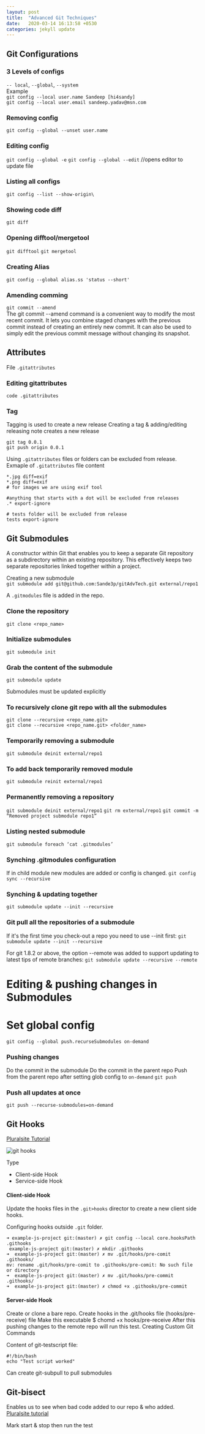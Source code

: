 ```yaml
---
layout: post
title:  "Advanced Git Techniques"
date:   2020-03-14 16:13:58 +0530
categories: jekyll update
---
```

## Git Configurations
### 3 Levels of configs
`-- local`, `--global`, `--system`  
Example  
`git config --local user.name Sandeep [hi4sandy]`  
`git config --local user.email sandeep.yadav@msn.com`

### Removing config
`git config --global --unset user.name`

### Editing config
`git config --global -e`
`git config --global --edit`  //opens editor to update file

### Listing all configs
`git config --list --show-origin\`

### Showing code diff
`git diff`

### Opening difftool/mergetool
`git difftool`
`git mergetool`

### Creating Alias
`git config --global alias.ss 'status --short'`

### Amending comming
`git commit --amend`  
The git commit --amend command is a convenient way to modify the most recent commit. It lets you combine staged changes with the previous commit instead of creating an entirely new commit. It can also be used to simply edit the previous commit message without changing its snapshot.

## Attributes
File `.gitattributes`  
### Editing gitattributes
`code .gitattributes`

### Tag
Tagging is used to create a new release
Creating a tag & adding/editing releasing note creates a new release
```
git tag 0.0.1
git push origin 0.0.1
```

Using `.gitattributes` files or folders can be excluded from release.
Exmaple of `.gitattributes` file content
```
*.jpg diff=exif
*.png diff=exif
# for images we are using exif tool

#anything that starts with a dot will be excluded from releases
.* export-ignore

# tests folder will be excluded from release
tests export-ignore
```

## Git Submodules
A constructor within Git that enables you to keep a separate Git repository as a subdirectory within an existing repository. This effectively keeps two separate repositories linked together within a project.

Creating a new submodule  
`git submodule add git@github.com:Sande3p/gitAdvTech.git external/repo1`

A `.gitmodules` file is added in the repo.

### Clone the repository 
`git clone <repo_name>`

### Initialize submodules
`git submodule init`

### Grab the content of the submodule
`git submodule update`

Submodules must be updated explicitly

### To recursively clone git repo with all the submodules
```
git clone --recursive <repo_name.git> 
git clone --recursive <repo_name.git> <folder_name>
```


### Temporarily removing a submodule
`git submodule deinit external/repo1`

### To add back temporarily removed module
`git submodule reinit external/repo1`

### Permanently removing a repository
`git submodule deinit external/repo1`
`git rm external/repo1`
`git commit -m “Removed project submodule repo1”`

### Listing nested submodule
`git submodule foreach ‘cat .gitmodules’`

### Synching .gitmodules configuration 
If in child module new modules are added or config is changed.
`git config sync --recursive`

### Synching & updating together
`git submodule update --init --recursive`


### Git pull all the repositories of a submodule
If it's the first time you check-out a repo you need to use --init first: 
`git submodule update --init --recursive`

For git 1.8.2 or above, the option --remote was added to support updating to latest tips of remote branches:
`git submodule update --recursive --remote`


# Editing & pushing changes in Submodules

# Set global config
`git config --global push.recurseSubmodules on-demand`

### Pushing changes
Do the commit in the submodule 
Do the commit in the parent repo
Push from the parent repo after setting glob config to `on-demand`
`git push`


### Push all updates at once
`git push --recurse-submodules=on-demand`

## Git Hooks
[Pluralsite Tutorial](https://app.pluralsight.com/course-player?clipId=87423554-2d43-4852-9e23-ac13885cce12)

![git hooks](https://lh6.googleusercontent.com/KCWSXU6tklxnJ3sjqLMAtb12WQBqQUTRWqVcNli8a373PJi4hCSCbCJ2eAYKYeU9qpl-ajuPEbHn2XuKMsBmDaewWgzMBY8WynWh7lvdSt5KkAXRfe0UNySjdpk5h3MH3XjuAXcg)

Type
- Client-side Hook
- Service-side Hook

#### Client-side Hook

Update the hooks files in the `.git>hooks` director to create a new client side hooks.

Configuring hooks outside `.git` folder.
```
➜ example-js-project git:(master) ✗ git config --local core.hooksPath .githooks
 example-js-project git:(master) ✗ mkdir .githooks
➜  example-js-project git:(master) ✗ mv .git/hooks/pre-comit .githooks/
mv: rename .git/hooks/pre-comit to .githooks/pre-comit: No such file or directory
➜  example-js-project git:(master) ✗ mv .git/hooks/pre-commit .githooks/
➜  example-js-project git:(master) ✗ chmod +x .githooks/pre-commit 
```

#### Server-side Hook
Create or clone a bare repo.
Create hooks in the .git/hooks file (hooks/pre-receive) file
Make this executable $ chomd +x hooks/pre-receive
After this pushing changes to the remote repo will run this test.
Creating Custom Git Commands


Content of git-testscript file:
```
#!/bin/bash
echo "Test script worked"
```

Can create git-subpull to pull submodules 

## Git-bisect
Enables us to see when bad code added to our repo & who added.  
[Pluralsite tutorial](https://app.pluralsight.com/course-player?clipId=b23cf86d-0947-471b-b5e4-d798c68b82e9)

Mark start & stop then run the test


